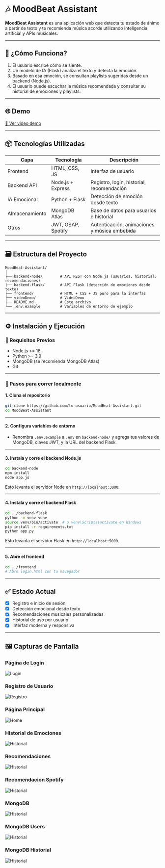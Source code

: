 # 🎶 MoodBeat Assistant

**MoodBeat Assistant** es una aplicación web que detecta tu estado de ánimo a partir de texto y te recomienda música acorde utilizando inteligencia artificial y APIs musicales. 

---

## 🧠 ¿Cómo Funciona?

1. El usuario escribe cómo se siente.
2. Un modelo de IA (Flask) analiza el texto y detecta la emoción.
3. Basado en esa emoción, se consultan playlists sugeridas desde un backend (Node.js).
4. El usuario puede escuchar la música recomendada y consultar su historial de emociones y playlists.

---

## 🌐 Demo

[🎥 Ver video demo](./videoDemo/Demo.mp4)


---

## 📦 Tecnologías Utilizadas

| Capa           | Tecnología         | Descripción                                  |
| -------------- | ------------------ | -------------------------------------------- |
| Frontend       | HTML, CSS, JS      | Interfaz de usuario                          |
| Backend API    | Node.js + Express  | Registro, login, historial, recomendación    |
| IA Emocional   | Python + Flask     | Detección de emoción desde texto             |
| Almacenamiento | MongoDB Atlas      | Base de datos para usuarios e historial      |
| Otros          | JWT, GSAP, Spotify | Autenticación, animaciones y música embebida |

---

## 🗃️ Estructura del Proyecto

```
MoodBeat-Assistant/
│
├── backend-node/        # API REST con Node.js (usuarios, historial, recomendaciones)
├── backend-flask/       # API Flask (detección de emociones desde texto)
├── frontend/            # HTML + CSS + JS puro para la interfaz
├── videoDemo/           # VideoDemo
├── README.md            # Este archivo
└── .env.example         # Variables de entorno de ejemplo
```

---

## ⚙️ Instalación y Ejecución

### 🔧 Requisitos Previos

* Node.js >= 18
* Python >= 3.9
* MongoDB (se recomienda MongoDB Atlas)
* Git

---

### 🚀 Pasos para correr localmente

#### 1. Clona el repositorio

```bash
git clone https://github.com/tu-usuario/MoodBeat-Assistant.git
cd MoodBeat-Assistant
```

---

#### 2. Configura variables de entorno

* Renombra `.env.example` a `.env` en `backend-node/` y agrega tus valores de MongoDB, claves JWT, y la URL del backend Flask.

---

#### 3. Instala y corre el backend Node.js

```bash
cd backend-node
npm install
node app.js
```

Esto levanta el servidor Node en `http://localhost:3000`.

---

#### 4. Instala y corre el backend Flask

```bash
cd ../backend-flask
python -m venv venv
source venv/bin/activate  # o venv\Scripts\activate en Windows
pip install -r requirements.txt
python app.py
```

Esto levanta el servidor Flask en `http://localhost:5000`.

---

#### 5. Abre el frontend

```bash
cd ../frontend
# Abre login.html con tu navegador
```

---

## ✅ Estado Actual

* [x] Registro e inicio de sesión
* [x] Detección emocional desde texto
* [x] Recomendaciones musicales personalizadas
* [x] Historial de uso por usuario
* [x] Interfaz moderna y responsiva

---

## 🖼️ Capturas de Pantalla

### Página de Login
![Login](./frontend/img/docuImgs/InicioSesion.png)

### Registro de Usuario
![Registro](./frontend/img/docuImgs/Registro.png)

### Página Principal
![Home](./frontend/img/docuImgs/Interfaz.png)

### Historial de Emociones
![Historial](./frontend/img/docuImgs/interfazHistorial.png)

### Recomendaciones
![Historial](./frontend/img/docuImgs/Recomendacion.png)

### Recomendacion Spotify
![Historial](./frontend/img/docuImgs/RecomendacionSpotify.png)

### MongoDB
![Historial](./frontend/img/docuImgs/MongoDB.png)

### MongoDB Users
![Historial](./frontend/img/docuImgs/MongoDBUsers.png)

### MongoDB Historial
![Historial](./frontend/img/docuImgs/MongoDBHistories.png)




